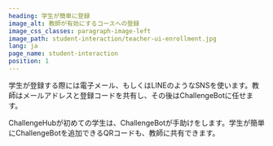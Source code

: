```yaml
---
heading: 学生が簡単に登録
image_alt: 教師が有効にするコースへの登録
image_css_classes: paragraph-image-left
image_path: student-interaction/teacher-ui-enrollment.jpg
lang: ja
page_name: student-interaction
position: 1
---
```


学生が登録する際には電子メール、もしくはLINEのようなSNSを使います。教師はメールアドレスと登録コードを共有し、その後はChallengeBotに任せます。

ChallengeHubが初めての学生は、ChallengeBotが手助けをします。学生が簡単にChallengeBotを追加できるQRコードも、教師に共有できます。
